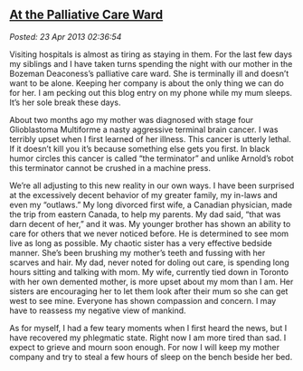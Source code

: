 
[At the Palliative
Care Ward](http://bakerjd99.wordpress.com/2013/04/22/at-the-palliative-care-ward/)
-----------------------------------------------------------------------------------------------------

*Posted: 23 Apr 2013 02:36:54*

Visiting hospitals is almost as tiring as staying in them. For the last
few days my siblings and I have taken turns spending the night with our
mother in the Bozeman Deaconess’s palliative care ward. She is
terminally ill and doesn’t want to be alone. Keeping her company is
about the only thing we can do for her. I am pecking out this blog entry
on my phone while my mum sleeps. It’s her sole break these days.

About two months ago my mother was diagnosed with stage four
Glioblastoma Multiforme a nasty aggressive terminal brain cancer. I was
terribly upset when I first learned of her illness. This cancer is
utterly lethal. If it doesn’t kill you it’s because something else gets
you first. In black humor circles this cancer is called “the terminator”
and unlike Arnold’s robot this terminator cannot be crushed in a machine
press.

We’re all adjusting to this new reality in our own ways. I have been
surprised at the excessively decent behavior of my greater family, my
in-laws and even my “outlaws.” My long divorced first wife, a Canadian
physician, made the trip from eastern Canada, to help my parents. My dad
said, “that was darn decent of her,” and it was. My younger brother has
shown an ability to care for others that we never noticed before. He is
determined to see mom live as long as possible. My chaotic sister has a
very effective bedside manner. She’s been brushing my mother’s teeth and
fussing with her scarves and hair. My dad, never noted for doling out
care, is spending long hours sitting and talking with mom. My wife,
currently tied down in Toronto with her own demented mother, is more
upset about my mom than I am. Her sisters are encouraging her to let
them look after their mum so she can get west to see mine. Everyone has
shown compassion and concern. I may have to reassess my negative view of
mankind.

As for myself, I had a few teary moments when I first heard the news,
but I have recovered my phlegmatic state. Right now I am more tired than
sad. I expect to grieve and mourn soon enough. For now I will keep my
mother company and try to steal a few hours of sleep on the bench beside
her bed.
